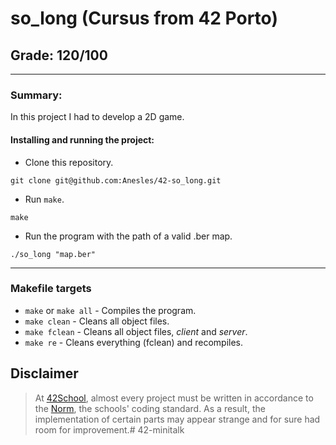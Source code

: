# **so_long (Cursus from 42 Porto)**
## **Grade: 120/100**
---
### **Summary:**

In this project I had to develop a 2D game.

#### **Installing and running the project:**
* Clone this repository.
```
git clone git@github.com:Anesles/42-so_long.git
```
* Run `make`.
```
make
```
* Run the program with the path of a valid .ber map.
```
./so_long "map.ber"
```
---
### **Makefile targets**
* `make` or `make all` - Compiles the program.
* `make clean` - Cleans all object files.
* `make fclean` - Cleans all object files, _client_ and _server_.
* `make re` - Cleans everything (fclean) and recompiles.
## Disclaimer
> At [42School](https://en.wikipedia.org/wiki/42_(school)), almost every project must be written in accordance to the [Norm](./extras/en_norm.pdf), the schools' coding standard. As a result, the implementation of certain parts may appear strange and for sure had room for improvement.# 42-minitalk
